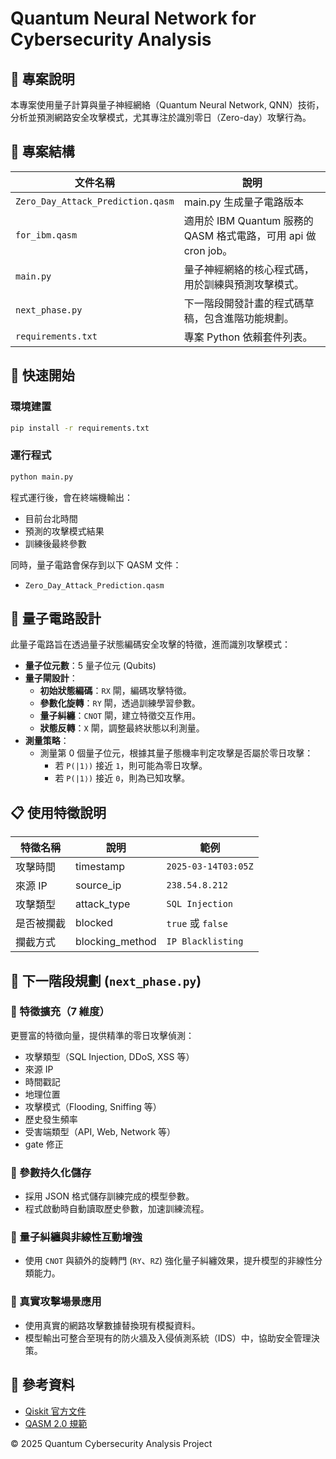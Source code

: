 # Quantum Neural Network for Cybersecurity Analysis

## 📌 專案說明

本專案使用量子計算與量子神經網絡（Quantum Neural Network, QNN）技術，分析並預測網路安全攻擊模式，尤其專注於識別零日（Zero-day）攻擊行為。

## 📂 專案結構

| 文件名稱                          | 說明                                                            |
| --------------------------------- | --------------------------------------------------------------- |
| `Zero_Day_Attack_Prediction.qasm` | main.py 生成量子電路版本                                        |
| `for_ibm.qasm`                    | 適用於 IBM Quantum 服務的 QASM 格式電路，可用 api 做 cron job。 |
| `main.py`                         | 量子神經網絡的核心程式碼，用於訓練與預測攻擊模式。              |
| `next_phase.py`                   | 下一階段開發計畫的程式碼草稿，包含進階功能規劃。                |
| `requirements.txt`                | 專案 Python 依賴套件列表。                                      |

## 🚀 快速開始

### 環境建置

```bash
pip install -r requirements.txt
```

### 運行程式

```bash
python main.py
```

程式運行後，會在終端機輸出：

- 目前台北時間
- 預測的攻擊模式結果
- 訓練後最終參數

同時，量子電路會保存到以下 QASM 文件：

- `Zero_Day_Attack_Prediction.qasm`

## 🔮 量子電路設計

此量子電路旨在透過量子狀態編碼安全攻擊的特徵，進而識別攻擊模式：

- **量子位元數**：5 量子位元 (Qubits)
- **量子閘設計**：
  - **初始狀態編碼**：`RX` 閘，編碼攻擊特徵。
  - **參數化旋轉**：`RY` 閘，透過訓練學習參數。
  - **量子糾纏**：`CNOT` 閘，建立特徵交互作用。
  - **狀態反轉**：`X` 閘，調整最終狀態以利測量。
- **測量策略**：
  - 測量第 0 個量子位元，根據其量子態機率判定攻擊是否屬於零日攻擊：
    - 若 `P(|1⟩)` 接近 `1`，則可能為零日攻擊。
    - 若 `P(|1⟩)` 接近 `0`，則為已知攻擊。

## 📋 使用特徵說明

| 特徵名稱   | 說明            | 範例                |
| ---------- | --------------- | ------------------- |
| 攻擊時間   | timestamp       | `2025-03-14T03:05Z` |
| 來源 IP    | source_ip       | `238.54.8.212`      |
| 攻擊類型   | attack_type     | `SQL Injection`     |
| 是否被攔截 | blocked         | `true` 或 `false`   |
| 攔截方式   | blocking_method | `IP Blacklisting`   |

## 🧩 下一階段規劃 (`next_phase.py`)

### 📌 特徵擴充（7 維度）

更豐富的特徵向量，提供精準的零日攻擊偵測：

- 攻擊類型（SQL Injection, DDoS, XSS 等）
- 來源 IP
- 時間戳記
- 地理位置
- 攻擊模式（Flooding, Sniffing 等）
- 歷史發生頻率
- 受害端類型（API, Web, Network 等）
- gate 修正

### 📌 參數持久化儲存

- 採用 JSON 格式儲存訓練完成的模型參數。
- 程式啟動時自動讀取歷史參數，加速訓練流程。

### 📌 量子糾纏與非線性互動增強

- 使用 `CNOT` 與額外的旋轉門 (`RY`、`RZ`) 強化量子糾纏效果，提升模型的非線性分類能力。

### 📌 真實攻擊場景應用

- 使用真實的網路攻擊數據替換現有模擬資料。
- 模型輸出可整合至現有的防火牆及入侵偵測系統（IDS）中，協助安全管理決策。

## 📖 參考資料

- [Qiskit 官方文件](https://qiskit.org/documentation/)
- [QASM 2.0 規範](https://arxiv.org/abs/1707.03429)

© 2025 Quantum Cybersecurity Analysis Project
